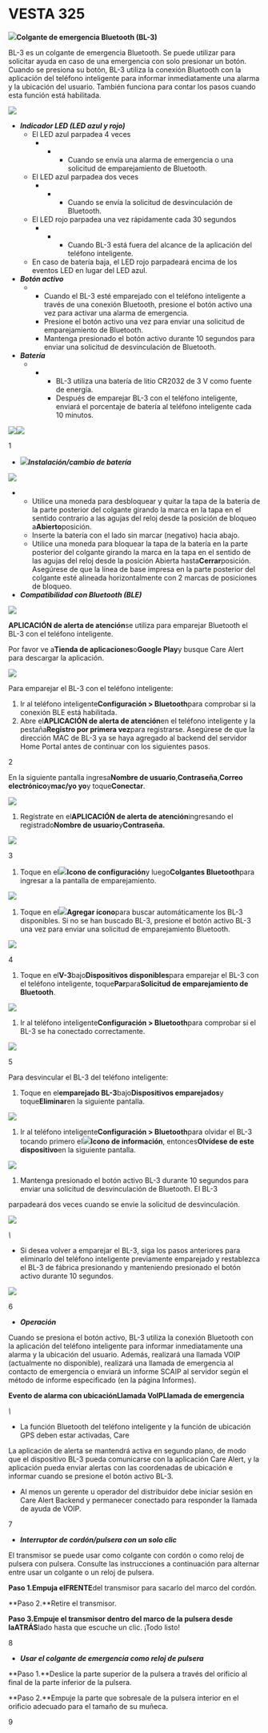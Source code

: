 # VESTA 325

![](<.gitbook/assets/0 (106).jpeg>)**Colgante de emergencia Bluetooth (BL-3)**

BL-3 es un colgante de emergencia Bluetooth. Se puede utilizar para solicitar ayuda en caso de una emergencia con solo presionar un botón. Cuando se presiona su botón, BL-3 utiliza la conexión Bluetooth con la aplicación del teléfono inteligente para informar inmediatamente una alarma y la ubicación del usuario. También funciona para contar los pasos cuando esta función está habilitada.

![](<.gitbook/assets/1 (75).png>)

-   _**Indicador LED (LED azul y rojo)**_
    -   El LED azul parpadea 4 veces
        -   -   -   Cuando se envía una alarma de emergencia o una solicitud de emparejamiento de Bluetooth.
    -   El LED azul parpadea dos veces
        -   -   -   Cuando se envía la solicitud de desvinculación de Bluetooth.
    -   El LED rojo parpadea una vez rápidamente cada 30 segundos
        -   -   -   Cuando BL-3 está fuera del alcance de la aplicación del teléfono inteligente.
    -   En caso de batería baja, el LED rojo parpadeará encima de los eventos LED en lugar del LED azul.
-   _**Botón activo**_
    -   -   Cuando el BL-3 esté emparejado con el teléfono inteligente a través de una conexión Bluetooth, presione el botón activo una vez para activar una alarma de emergencia.
        -   Presione el botón activo una vez para enviar una solicitud de emparejamiento de Bluetooth.
        -   Mantenga presionado el botón activo durante 10 segundos para enviar una solicitud de desvinculación de Bluetooth.
-   _**Batería**_
    -   -   -   BL-3 utiliza una batería de litio CR2032 de 3 V como fuente de energía.
            -   Después de emparejar BL-3 con el teléfono inteligente, enviará el porcentaje de batería al teléfono inteligente cada 10 minutos.

![](<.gitbook/assets/2 (84).png>)![](<.gitbook/assets/3 (82).png>)

1

-   ![](<.gitbook/assets/4 (86).png>)_**Instalación/cambio de batería**_

![](<.gitbook/assets/5 (85).png>)

-   -   Utilice una moneda para desbloquear y quitar la tapa de la batería de la parte posterior del colgante girando la marca en la tapa en el sentido contrario a las agujas del reloj desde la posición de bloqueo a**Abierto**posición.
    -   Inserte la batería con el lado sin marcar (negativo) hacia abajo.
    -   Utilice una moneda para bloquear la tapa de la batería en la parte posterior del colgante girando la marca en la tapa en el sentido de las agujas del reloj desde la posición Abierta hasta**Cerrar**posición. Asegúrese de que la línea de base impresa en la parte posterior del colgante esté alineada horizontalmente con 2 marcas de posiciones de bloqueo.
-   _**Compatibilidad con Bluetooth (BLE)**_

![](<.gitbook/assets/6 (65).png>)

**APLICACIÓN de alerta de atención**se utiliza para emparejar Bluetooth el BL-3 con el teléfono inteligente.

Por favor ve a**Tienda de aplicaciones**o**Google Play**y busque Care Alert para descargar la aplicación.

![](<.gitbook/assets/7 (49).jpeg>)

Para emparejar el BL-3 con el teléfono inteligente:

1.  Ir al teléfono inteligente**Configuración > Bluetooth**para comprobar si la conexión BLE está habilitada.
2.  Abre el**APLICACIÓN de alerta de atención**en el teléfono inteligente y la pestaña**Registro por primera vez**para registrarse. Asegúrese de que la dirección MAC de BL-3 ya se haya agregado al backend del servidor Home Portal antes de continuar con los siguientes pasos.

2

En la siguiente pantalla ingresa**Nombre de usuario**,**Contraseña**,**Correo electrónico**y**mac/yo yo**y toque**Conectar**.

![](<.gitbook/assets/8 (59).png>)

1.  Regístrate en el**APLICACIÓN de alerta de atención**ingresando el registrado**Nombre de usuario**y**Contraseña.**

![](<.gitbook/assets/9 (54).png>)

3

1.  Toque en el![](<.gitbook/assets/10 (26).jpeg>)**Icono de configuración**y luego**Colgantes Bluetooth**para ingresar a la pantalla de emparejamiento.

![](<.gitbook/assets/11 (46).png>)

1.  Toque en el![](<.gitbook/assets/12 (28).jpeg>)**Agregar ícono**para buscar automáticamente los BL-3 disponibles. Si no se han buscado BL-3, presione el botón activo BL-3 una vez para enviar una solicitud de emparejamiento Bluetooth.

![](<.gitbook/assets/13 (37).png>)

4

1.  Toque en el**V-3**bajo**Dispositivos disponibles**para emparejar el BL-3 con el teléfono inteligente, toque**Par**para**Solicitud de emparejamiento de Bluetooth**.

![](<.gitbook/assets/14 (37).png>)

1.  Ir al teléfono inteligente**Configuración > Bluetooth**para comprobar si el BL-3 se ha conectado correctamente.

![](<.gitbook/assets/15 (36).png>)

5

Para desvincular el BL-3 del teléfono inteligente:

1.  Toque en el**emparejado BL-3**bajo**Dispositivos emparejados**y toque**Eliminar**en la siguiente pantalla.

![](<.gitbook/assets/16 (38).png>)

1.  Ir al teléfono inteligente**Configuración > Bluetooth**para olvidar el BL-3 tocando primero el![](<.gitbook/assets/17 (22).jpeg>)**Icono de información**, entonces**Olvídese de este dispositivo**en la siguiente pantalla.

![](<.gitbook/assets/18 (36).png>)

1.  Mantenga presionado el botón activo BL-3 durante 10 segundos para enviar una solicitud de desvinculación de Bluetooth. El BL-3

parpadeará dos veces cuando se envíe la solicitud de desvinculación.

![](<.gitbook/assets/19 (36).png>)

_\\<NOTE>_

-   Si desea volver a emparejar el BL-3, siga los pasos anteriores para eliminarlo del teléfono inteligente previamente emparejado y restablezca el BL-3 de fábrica presionando y manteniendo presionado el botón activo durante 10 segundos.

![](<.gitbook/assets/20 (18).jpeg>)

6

-   _**Operación**_

Cuando se presiona el botón activo, BL-3 utiliza la conexión Bluetooth con la aplicación del teléfono inteligente para informar inmediatamente una alarma y la ubicación del usuario. Además, realizará una llamada VOIP (actualmente no disponible), realizará una llamada de emergencia al contacto de emergencia o enviará un informe SCAIP al servidor según el método de informe especificado (en la página Informes).

**Evento de alarma con ubicación****Llamada VoIP****Llamada de emergencia**

_\\<NOTE>_

-   La función Bluetooth del teléfono inteligente y la función de ubicación GPS deben estar activadas, Care

La aplicación de alerta se mantendrá activa en segundo plano, de modo que el dispositivo BL-3 pueda comunicarse con la aplicación Care Alert, y la aplicación pueda enviar alertas con las coordenadas de ubicación e informar cuando se presione el botón activo BL-3.

-   Al menos un gerente u operador del distribuidor debe iniciar sesión en Care Alert Backend y permanecer conectado para responder la llamada de ayuda de VOIP.

7

-   _**Interruptor de cordón/pulsera con un solo clic**_

El transmisor se puede usar como colgante con cordón o como reloj de pulsera con pulsera. Consulte las instrucciones a continuación para alternar entre usar un colgante o un reloj de pulsera.

**Paso 1.**Empuja el**FRENTE**del transmisor para sacarlo del marco del cordón.

**Paso 2.**Retire el transmisor.

**Paso 3.**Empuje el transmisor dentro del marco de la pulsera desde la**ATRÁS**lado hasta que escuche un clic. ¡Todo listo!

8

-   _**Usar el colgante de emergencia como reloj de pulsera**_

**Paso 1.**Deslice la parte superior de la pulsera a través del orificio al final de la parte inferior de la pulsera.

**Paso 2.**Empuje la parte que sobresale de la pulsera interior en el orificio adecuado para el tamaño de su muñeca.

9
